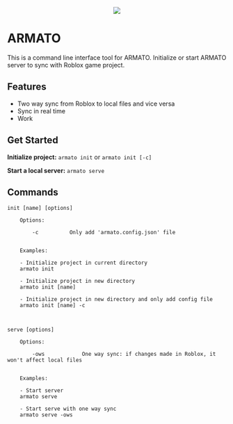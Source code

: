 <p align="center"><img src="https://i.imgur.com/Mojqysc.png" /></p>

# ARMATO

This is a command line interface tool for ARMATO. Initialize or start ARMATO server to sync with Roblox game project.

## Features

- Two way sync from Roblox to local files and vice versa
- Sync in real time
- Work

## Get Started

**Initialize project:**
`armato init` or `armato init [-c]`

**Start a local server:**
`armato serve`

## Commands

```console
init [name] [options]

	Options:

		-c			Only add 'armato.config.json' file


	Examples:

	- Initialize project in current directory
	armato init

	- Initialize project in new directory
	armato init [name]

	- Initialize project in new directory and only add config file
	armato init [name] -c



serve [options]

	Options:

		-ows			One way sync: if changes made in Roblox, it won't affect local files


	Examples:

	- Start server
	armato serve

	- Start serve with one way sync
	armato serve -ows
```
